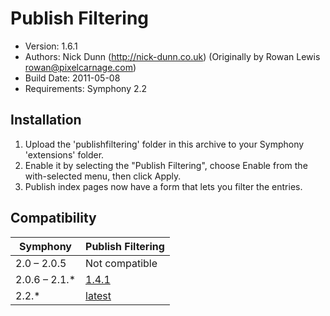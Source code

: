 # Publish Filtering

* Version: 1.6.1
* Authors: Nick Dunn (http://nick-dunn.co.uk) (Originally by Rowan Lewis <rowan@pixelcarnage.com>)
* Build Date: 2011-05-08
* Requirements: Symphony 2.2


## Installation

1. Upload the 'publishfiltering' folder in this archive to your Symphony 'extensions' folder.
2. Enable it by selecting the "Publish Filtering", choose Enable from the with-selected menu, then click Apply.
3. Publish index pages now have a form that lets you filter the entries.

## Compatibility

Symphony | Publish Filtering
------------- | -------------
2.0 – 2.0.5 | Not compatible
2.0.6 – 2.1.* | [1.4.1](https://github.com/nickdunn/publishfiltering/commits/1.4.1)
2.2.* | [latest](https://github.com/nickdunn/publishfiltering)